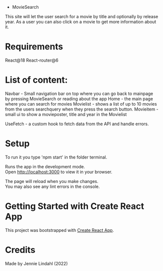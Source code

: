 - MovieSearch

This site will let the user search for a movie by title and optionally by release year.
As a user you can also click on a movie to get more information about it.

# Requirements

React@18
React-router@6

# List of content:

Navbar - Small navigation bar on top where you can go back to mainpage by pressing MovieSearch or reading about the app
Home - the main page where you can search for movies
Movielist - shows a list of up to 10 movies from the users searchquery when they press the search button.
Movieitem - small ui to show a movieposter, title and year in the Movielist

UseFetch - a custom hook to fetch data from the API and handle errors.

# Setup

To run it you type 'npm start' in the folder terminal.

Runs the app in the development mode.\
Open [http://localhost:3000](http://localhost:3000) to view it in your browser.

The page will reload when you make changes.\
You may also see any lint errors in the console.

# Getting Started with Create React App

This project was bootstrapped with [Create React App](https://github.com/facebook/create-react-app).

# Credits

Made by Jennie Lindahl (2022)
